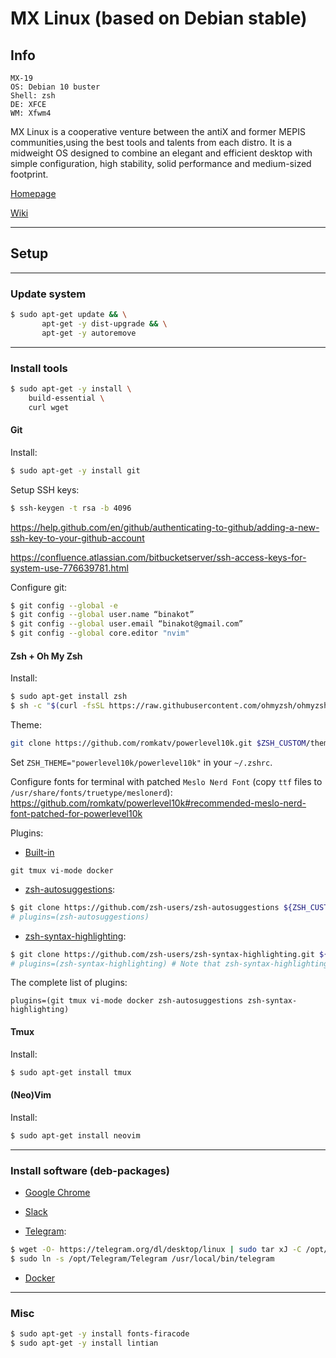 # MX Linux (based on Debian stable)

## Info

```
MX-19
OS: Debian 10 buster
Shell: zsh
DE: XFCE
WM: Xfwm4
```

MX Linux is a cooperative venture between the antiX and former MEPIS communities,using the best tools and talents from each distro. 
It is a midweight OS designed to combine an elegant and efficient desktop with simple configuration, high stability, solid performance and medium-sized footprint.

[Homepage](https://mxlinux.org)

[Wiki](https://en.wikipedia.org/wiki/MX_Linux)

---

## Setup

---

### Update system

```bash
$ sudo apt-get update && \
       apt-get -y dist-upgrade && \
       apt-get -y autoremove
```

---

### Install tools

```bash
$ sudo apt-get -y install \
    build-essential \
    curl wget
```

#### Git

Install:

```bash
$ sudo apt-get -y install git
```

Setup SSH keys:

```bash
$ ssh-keygen -t rsa -b 4096
```

https://help.github.com/en/github/authenticating-to-github/adding-a-new-ssh-key-to-your-github-account

https://confluence.atlassian.com/bitbucketserver/ssh-access-keys-for-system-use-776639781.html

Configure git:

```bash
$ git config --global -e
$ git config --global user.name “binakot”
$ git config --global user.email “binakot@gmail.com”
$ git config --global core.editor "nvim"
```

#### Zsh + Oh My Zsh

Install:

```bash
$ sudo apt-get install zsh
$ sh -c "$(curl -fsSL https://raw.githubusercontent.com/ohmyzsh/ohmyzsh/master/tools/install.sh)"
```

Theme:

```bash
git clone https://github.com/romkatv/powerlevel10k.git $ZSH_CUSTOM/themes/powerlevel10k
```

Set `ZSH_THEME="powerlevel10k/powerlevel10k"` in your `~/.zshrc`.

Configure fonts for terminal with patched `Meslo Nerd Font` (copy `ttf` files to `/usr/share/fonts/truetype/meslonerd`): 
https://github.com/romkatv/powerlevel10k#recommended-meslo-nerd-font-patched-for-powerlevel10k

Plugins:

* [Built-in](https://github.com/ohmyzsh/ohmyzsh/tree/master/plugins)

```text
git tmux vi-mode docker
```

* [zsh-autosuggestions](https://github.com/zsh-users/zsh-autosuggestions): 

```bash
$ git clone https://github.com/zsh-users/zsh-autosuggestions ${ZSH_CUSTOM:-~/.oh-my-zsh/custom}/plugins/zsh-autosuggestions
# plugins=(zsh-autosuggestions)
```

* [zsh-syntax-highlighting](https://github.com/zsh-users/zsh-syntax-highlighting):

```bash
$ git clone https://github.com/zsh-users/zsh-syntax-highlighting.git ${ZSH_CUSTOM:-~/.oh-my-zsh/custom}/plugins/zsh-syntax-highlighting
# plugins=(zsh-syntax-highlighting) # Note that zsh-syntax-highlighting must be the last plugin sourced.
```

The complete list of plugins:

```
plugins=(git tmux vi-mode docker zsh-autosuggestions zsh-syntax-highlighting)
```

#### Tmux

Install:

```bash
$ sudo apt-get install tmux
```

#### (Neo)Vim

Install:

```bash
$ sudo apt-get install neovim
```

---

### Install software (deb-packages)

* [Google Chrome](https://www.google.com/intl/ru/chrome/)

* [Slack](https://slack.com/intl/en-ru/downloads/instructions/ubuntu)

* [Telegram](https://desktop.telegram.org/):

```bash
$ wget -O- https://telegram.org/dl/desktop/linux | sudo tar xJ -C /opt/
$ sudo ln -s /opt/Telegram/Telegram /usr/local/bin/telegram
```

* [Docker](https://docs.docker.com/install/linux/docker-ce/debian/)

---

### Misc

```bash
$ sudo apt-get -y install fonts-firacode
$ sudo apt-get -y install lintian
```
